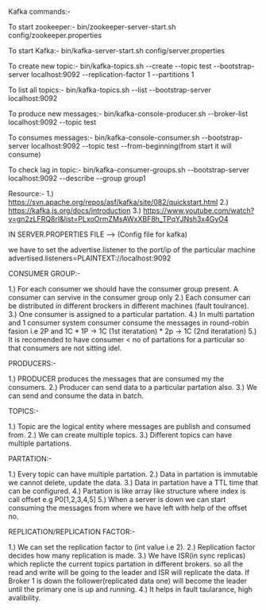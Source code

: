 Kafka commands:-


To start zookeeper:-
bin/zookeeper-server-start.sh config/zookeeper.properties


To start Kafka:- 
bin/kafka-server-start.sh config/server.properties


To create new topic:-
bin/kafka-topics.sh --create --topic test --bootstrap-server localhost:9092 --replication-factor 1 --partitions 1


To list all topics:-
bin/kafka-topics.sh --list --bootstrap-server localhost:9092


To produce new messages:-
bin/kafka-console-producer.sh --broker-list localhost:9092 --topic test


To consumes messages:-
bin/kafka-console-consumer.sh --bootstrap-server localhost:9092 --topic test --from-beginning(from start it will consume)


To check lag in topic:-
bin/kafka-consumer-groups.sh --bootstrap-server localhost:9092 --describe --group group1


Resource:-
1.) https://svn.apache.org/repos/asf/kafka/site/082/quickstart.html
2.) https://kafka.js.org/docs/introduction
3.) https://www.youtube.com/watch?v=gn2zLFRQ8rI&list=PLxoOrmZMsAWxXBF8h_TPqYJNsh3x4GyO4



IN SERVER.PROPERTIES FILE --> (Config file for kafka)

we have to set the advertise.listener to the port/ip of the particular machine
advertised.listeners=PLAINTEXT://localhost:9092


CONSUMER GROUP:-

1.) For each consumer we should have the consumer group present. A consumer can servive in the consumer group only
2.) Each consumer can be distributed in different brockers in different machines (fault toulrance).
3.) One consumer is assigned to a particular partation.
4.) In multi partation and 1 consumer system consumer consume the messages in round-robin fasion
    i.e 2P and 1C 
    * 1P -> 1C (1st iteratation)
    * 2p -> 1C (2nd iteratation)
5.) It is recomended to have consumer < no of partations for a particular so that consumers are not sitting idel.    


PRODUCERS:-

1.) PRODUCER produces the messages that are consumed my the consumers.
2.) Producer can send data to a particular partation also.
3.) We can send and consume the data in batch.


TOPICS:-

1.) Topic are the logical entity where messages are publish and consumed from.
2.) We can create multiple topics.
3.) Different topics can have multiple partations.


PARTATION:-

1.) Every topic can have multiple partation.
2.) Data in partation is immutable we cannot delete, update the data.
3.) Data in partation have a TTL time that can be configured.
4.) Partation is like array like structure where index is call offset e.g P0[1,2,3,4,5]
5.) When a server is down we can start consuming the messages from where we have left with help of the offset no.

REPLICATION/REPLICATION FACTOR:-

1.) We can set the replication factor to (int value i.e 2).
2.) Replication factor decides how many replication is made.
3.) We have ISR(in sync replicas) which replicte the current topics partation in different brokers.
    so all the read and write will be going to the leader and ISR will replicate the data. If Broker 1 is down the follower(replicated data one) will become the leader until the primary one is up and running.
4.) It helps in fault taularance, high avalibility.    